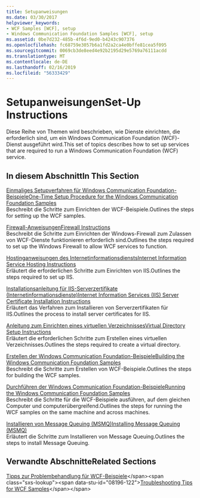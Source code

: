 ```yaml
---
title: Setupanweisungen
ms.date: 03/30/2017
helpviewer_keywords:
- WCF Samples [WCF], setup
- Windows Communication Foundation Samples [WCF], setup
ms.assetid: 0be7d232-485b-4f6d-9ed0-b4243c907376
ms.openlocfilehash: fc68759e3057b6a1fd2a2ca4e0bffe81cea5f095
ms.sourcegitcommit: 0069cb3de8eed4e92b2195d29e5769a76111acdd
ms.translationtype: MT
ms.contentlocale: de-DE
ms.lasthandoff: 02/16/2019
ms.locfileid: "56333429"
---
```

# <a name="set-up-instructions"></a><span data-ttu-id="08196-102">Setupanweisungen</span><span class="sxs-lookup"><span data-stu-id="08196-102">Set-Up Instructions</span></span>
<span data-ttu-id="08196-103">Diese Reihe von Themen wird beschrieben, wie Dienste einrichten, die erforderlich sind, um ein Windows Communication Foundation (WCF)-Dienst ausgeführt wird.</span><span class="sxs-lookup"><span data-stu-id="08196-103">This set of topics describes how to set up services that are required to run a Windows Communication Foundation (WCF) service.</span></span>  
  
## <a name="in-this-section"></a><span data-ttu-id="08196-104">In diesem Abschnitt</span><span class="sxs-lookup"><span data-stu-id="08196-104">In This Section</span></span>  
 [<span data-ttu-id="08196-105">Einmaliges Setupverfahren für Windows Communication Foundation-Beispiele</span><span class="sxs-lookup"><span data-stu-id="08196-105">One-Time Setup Procedure for the Windows Communication Foundation Samples</span></span>](../../../../docs/framework/wcf/samples/one-time-setup-procedure-for-the-wcf-samples.md)  
 <span data-ttu-id="08196-106">Beschreibt die Schritte zum Einrichten der WCF-Beispiele.</span><span class="sxs-lookup"><span data-stu-id="08196-106">Outlines the steps for setting up the WCF samples.</span></span>  
  
 [<span data-ttu-id="08196-107">Firewall-Anweisungen</span><span class="sxs-lookup"><span data-stu-id="08196-107">Firewall Instructions</span></span>](../../../../docs/framework/wcf/samples/firewall-instructions.md)  
 <span data-ttu-id="08196-108">Beschreibt die Schritte zum Einrichten der Windows-Firewall zum Zulassen von WCF-Dienste funktionieren erforderlich sind.</span><span class="sxs-lookup"><span data-stu-id="08196-108">Outlines the steps required to set up the Windows Firewall to allow WCF services to function.</span></span>  
  
 [<span data-ttu-id="08196-109">Hostinganweisungen des Internetinformationsdiensts</span><span class="sxs-lookup"><span data-stu-id="08196-109">Internet Information Service Hosting Instructions</span></span>](../../../../docs/framework/wcf/samples/internet-information-service-hosting-instructions.md)  
 <span data-ttu-id="08196-110">Erläutert die erforderlichen Schritte zum Einrichten von IIS.</span><span class="sxs-lookup"><span data-stu-id="08196-110">Outlines the steps required to set up IIS.</span></span>  
  
 [<span data-ttu-id="08196-111">Installationsanleitung für IIS-Serverzertifikate (Internetinformationsdienste)</span><span class="sxs-lookup"><span data-stu-id="08196-111">Internet Information Services (IIS) Server Certificate Installation Instructions</span></span>](../../../../docs/framework/wcf/samples/iis-server-certificate-installation-instructions.md)  
 <span data-ttu-id="08196-112">Erläutert das Verfahren zum Installieren von Serverzertifikaten für IIS.</span><span class="sxs-lookup"><span data-stu-id="08196-112">Outlines the process to install server certificates for IIS.</span></span>  
  
 [<span data-ttu-id="08196-113">Anleitung zum Einrichten eines virtuellen Verzeichnisses</span><span class="sxs-lookup"><span data-stu-id="08196-113">Virtual Directory Setup Instructions</span></span>](../../../../docs/framework/wcf/samples/virtual-directory-setup-instructions.md)  
 <span data-ttu-id="08196-114">Erläutert die erforderlichen Schritte zum Erstellen eines virtuellen Verzeichnisses.</span><span class="sxs-lookup"><span data-stu-id="08196-114">Outlines the steps required to create a virtual directory.</span></span>  
  
 [<span data-ttu-id="08196-115">Erstellen der Windows Communication Foundation-Beispiele</span><span class="sxs-lookup"><span data-stu-id="08196-115">Building the Windows Communication Foundation Samples</span></span>](../../../../docs/framework/wcf/samples/building-the-samples.md)  
 <span data-ttu-id="08196-116">Beschreibt die Schritte zum Erstellen von WCF-Beispiele.</span><span class="sxs-lookup"><span data-stu-id="08196-116">Outlines the steps for building the WCF samples.</span></span>  
  
 [<span data-ttu-id="08196-117">Durchführen der Windows Communication Foundation-Beispiele</span><span class="sxs-lookup"><span data-stu-id="08196-117">Running the Windows Communication Foundation Samples</span></span>](../../../../docs/framework/wcf/samples/running-the-samples.md)  
 <span data-ttu-id="08196-118">Beschreibt die Schritte für die WCF-Beispiele ausführen, auf dem gleichen Computer und computerübergreifend.</span><span class="sxs-lookup"><span data-stu-id="08196-118">Outlines the steps for running the WCF samples on the same machine and across machines.</span></span>  
  
 [<span data-ttu-id="08196-119">Installieren von Message Queuing (MSMQ)</span><span class="sxs-lookup"><span data-stu-id="08196-119">Installing Message Queuing (MSMQ)</span></span>](../../../../docs/framework/wcf/samples/installing-message-queuing-msmq.md)  
 <span data-ttu-id="08196-120">Erläutert die Schritte zum Installieren von Message Queuing.</span><span class="sxs-lookup"><span data-stu-id="08196-120">Outlines the steps to install Message Queuing.</span></span>  
  
## <a name="related-sections"></a><span data-ttu-id="08196-121">Verwandte Abschnitte</span><span class="sxs-lookup"><span data-stu-id="08196-121">Related Sections</span></span>  
 <span data-ttu-id="08196-122">[Tipps zur Problembehandlung für WCF-Beispiele](https://docs.microsoft.com/previous-versions/dotnet/netframework-3.5/ms751511(v=vs.90))</span><span class="sxs-lookup"><span data-stu-id="08196-122">[Troubleshooting Tips for WCF Samples](https://docs.microsoft.com/previous-versions/dotnet/netframework-3.5/ms751511(v=vs.90))</span></span>
